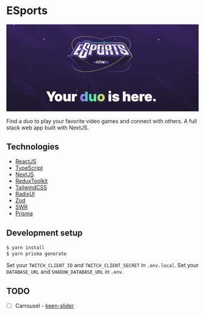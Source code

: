 # ESports

![ESports Preview](https://raw.githubusercontent.com/andre-silva-14/esports/master/.github/preview.png)

Find a duo to play your favorite video games and connect with others. A full stack web app built with NextJS.

## Technologies

- [ReactJS](https://reactjs.org/)
- [TypeScript](https://www.typescriptlang.org/)
- [NextJS](https://nextjs.org/)
- [ReduxToolkit](https://redux-toolkit.js.org/)
- [TailwindCSS](https://tailwindcss.com/)
- [RadixUI](https://www.radix-ui.com/)
- [Zod](https://github.com/colinhacks/zod)
- [SWR](https://swr.vercel.app/)
- [Prisma](https://www.prisma.io/)

## Development setup

    $ yarn install
    $ yarn prisma generate

Set your `TWITCH_CLIENT_ID` and `TWITCH_CLIENT_SECRET` in `.env.local`.
Set your `DATABASE_URL` and `SHADOW_DATABASE_URL` in `.env`.

## TODO

- [ ] Carrousel - [keen-slider](https://keen-slider.io/)

